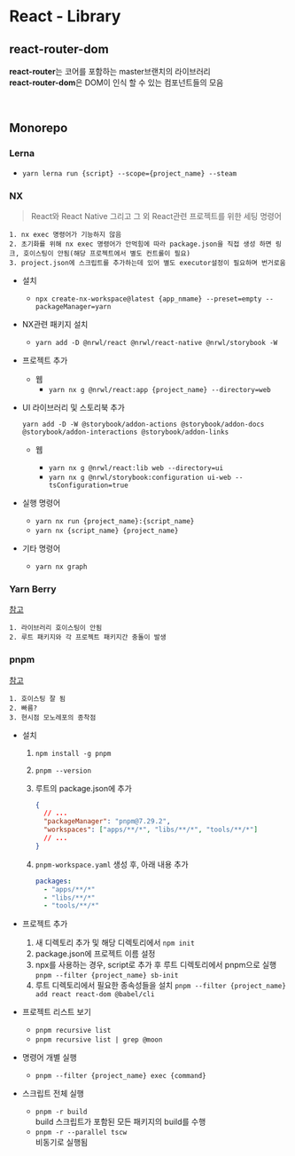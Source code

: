 # React - Library

## react-router-dom

**react-router**는 코어를 포함하는 master브랜치의 라이브러리\
**react-router-dom**은 DOM이 인식 할 수 있는 컴포넌트들의 모음

<br />

## Monorepo

### Lerna

- `yarn lerna run {script} --scope={project_name} --steam`

### NX

> React와 React Native 그리고 그 외 React관련 프로젝트를 위한 세팅 명령어

```text
1. nx exec 명령어가 기능하지 않음
2. 초기화를 위해 nx exec 명령어가 안먹힘에 따라 package.json을 직접 생성 하면 링크, 호이스팅이 안됨(해당 프로젝트에서 별도 컨트롤이 필요)
3. project.json에 스크립트를 추가하는데 있어 별도 executor설정이 필요하며 번거로움
```

- 설치

  - `npx create-nx-workspace@latest {app_nmame} --preset=empty --packageManager=yarn`

- NX관련 패키지 설치

  - `yarn add -D @nrwl/react @nrwl/react-native @nrwl/storybook -W`

- 프로젝트 추가

  - 웹
    - `yarn nx g @nrwl/react:app {project_name} --directory=web`

- UI 라이브러리 및 스토리북 추가

  `yarn add -D -W @storybook/addon-actions @storybook/addon-docs @storybook/addon-interactions @storybook/addon-links`

  - 웹

    - `yarn nx g @nrwl/react:lib web --directory=ui`
    - `yarn nx g @nrwl/storybook:configuration ui-web --tsConfiguration=true`

- 실행 명령어

  - `yarn nx run {project_name}:{script_name}`
  - `yarn nx {script_name} {project_name}`

- 기타 명령어
  - `yarn nx graph`

### Yarn Berry

[참고](../JavaScript/NPM.md#yarn)

```text
1. 라이브러리 호이스팅이 안됨
2. 루트 패키지와 각 프로젝트 패키지간 충돌이 발생
```

### pnpm

[참고](https://pnpm.io/)

```text
1. 호이스팅 잘 됨
2. 빠름?
3. 현시점 모노레포의 종착점
```

- 설치

  1. `npm install -g pnpm`
  2. `pnpm --version`
  3. 루트의 package.json에 추가

     ```json
     {
       // ...
       "packageManager": "pnpm@7.29.2",
       "workspaces": ["apps/**/*", "libs/**/*", "tools/**/*"]
       // ...
     }
     ```

  4. `pnpm-workspace.yaml` 생성 후, 아래 내용 추가
     ```yml
     packages:
       - "apps/**/*"
       - "libs/**/*"
       - "tools/**/*"
     ```

- 프로젝트 추가

  1. 새 디렉토리 추가 및 해당 디렉토리에서 `npm init`
  2. package.json에 프로젝트 이름 설정
  3. npx를 사용하는 경우, script로 추가 후 루트 디렉토리에서 pnpm으로 실행
     `pnpm --filter {project_name} sb-init`
  4. 루트 디렉토리에서 필요한 종속성들을 설치
     `pnpm --filter {project_name} add react react-dom @babel/cli`

- 프로젝트 리스트 보기

  - `pnpm recursive list`
  - `pnpm recursive list | grep @moon`

- 명령어 개별 실행

  - `pnpm --filter {project_name} exec {command}`

- 스크립트 전체 실행
  - `pnpm -r build`\
    build 스크립트가 포함된 모든 패키지의 build를 수행
  - `pnpm -r --parallel tscw`\
    비동기로 실행됨
